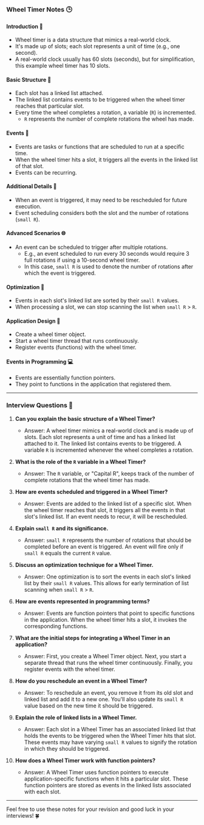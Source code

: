 ### Wheel Timer Notes 🕒

#### Introduction 🎯
- Wheel timer is a data structure that mimics a real-world clock.
- It's made up of slots; each slot represents a unit of time (e.g., one second).
- A real-world clock usually has 60 slots (seconds), but for simplification, this example wheel timer has 10 slots.

#### Basic Structure 🔨
- Each slot has a linked list attached.
- The linked list contains events to be triggered when the wheel timer reaches that particular slot.
- Every time the wheel completes a rotation, a variable (`R`) is incremented.
  - `R` represents the number of complete rotations the wheel has made.

#### Events 🎉
- Events are tasks or functions that are scheduled to run at a specific time.
- When the wheel timer hits a slot, it triggers all the events in the linked list of that slot.
- Events can be recurring.

#### Additional Details 📝
- When an event is triggered, it may need to be rescheduled for future execution.
- Event scheduling considers both the slot and the number of rotations (`small R`).

#### Advanced Scenarios 🌐
- An event can be scheduled to trigger after multiple rotations.
  - E.g., an event scheduled to run every 30 seconds would require 3 full rotations if using a 10-second wheel timer.
  - In this case, `small R` is used to denote the number of rotations after which the event is triggered.

#### Optimization 🚀
- Events in each slot's linked list are sorted by their `small R` values.
- When processing a slot, we can stop scanning the list when `small R` > `R`.

#### Application Design 📱
- Create a wheel timer object.
- Start a wheel timer thread that runs continuously.
- Register events (functions) with the wheel timer.

#### Events in Programming 💻
- Events are essentially function pointers.
- They point to functions in the application that registered them.

---

### Interview Questions 🤔

1. **Can you explain the basic structure of a Wheel Timer?**
   - Answer: A wheel timer mimics a real-world clock and is made up of slots. Each slot represents a unit of time and has a linked list attached to it. The linked list contains events to be triggered. A variable `R` is incremented whenever the wheel completes a rotation. 

2. **What is the role of the `R` variable in a Wheel Timer?**
   - Answer: The `R` variable, or "Capital R", keeps track of the number of complete rotations that the wheel timer has made.

3. **How are events scheduled and triggered in a Wheel Timer?**
   - Answer: Events are added to the linked list of a specific slot. When the wheel timer reaches that slot, it triggers all the events in that slot's linked list. If an event needs to recur, it will be rescheduled.

4. **Explain `small R` and its significance.**
   - Answer: `small R` represents the number of rotations that should be completed before an event is triggered. An event will fire only if `small R` equals the current `R` value.

5. **Discuss an optimization technique for a Wheel Timer.**
   - Answer: One optimization is to sort the events in each slot's linked list by their `small R` values. This allows for early termination of list scanning when `small R` > `R`.

6. **How are events represented in programming terms?**
   - Answer: Events are function pointers that point to specific functions in the application. When the wheel timer hits a slot, it invokes the corresponding functions.

7. **What are the initial steps for integrating a Wheel Timer in an application?**
   - Answer: First, you create a Wheel Timer object. Next, you start a separate thread that runs the wheel timer continuously. Finally, you register events with the wheel timer.

8. **How do you reschedule an event in a Wheel Timer?**
   - Answer: To reschedule an event, you remove it from its old slot and linked list and add it to a new one. You'll also update its `small R` value based on the new time it should be triggered.

9. **Explain the role of linked lists in a Wheel Timer.**
   - Answer: Each slot in a Wheel Timer has an associated linked list that holds the events to be triggered when the Wheel Timer hits that slot. These events may have varying `small R` values to signify the rotation in which they should be triggered.

10. **How does a Wheel Timer work with function pointers?**
    - Answer: A Wheel Timer uses function pointers to execute application-specific functions when it hits a particular slot. These function pointers are stored as events in the linked lists associated with each slot.

---

Feel free to use these notes for your revision and good luck in your interviews! 🍀
